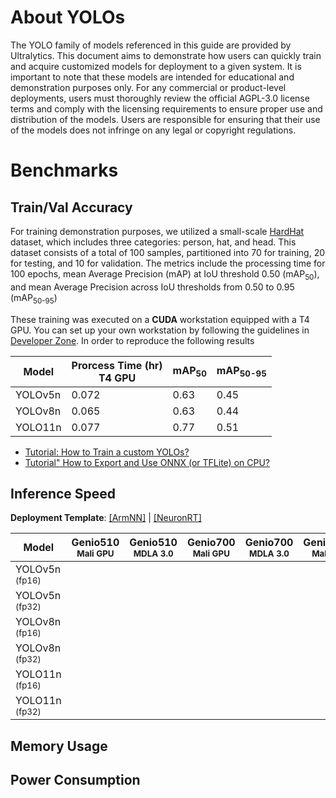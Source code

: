 # About YOLOs

The YOLO family of models referenced in this guide are provided by Ultralytics. This document aims to demonstrate how users can quickly train and acquire customized models for deployment to a given system. It is important to note that these models are intended for educational and demonstration purposes only. For any commercial or product-level deployments, users must thoroughly review the official AGPL-3.0 license terms and comply with the licensing requirements to ensure proper use and distribution of the models. Users are responsible for ensuring that their use of the models does not infringe on any legal or copyright regulations.

# Benchmarks
## Train/Val Accuracy

For training demonstration purposes, we utilized a small-scale [HardHat](https://itriaihub.blob.core.windows.net/github-download-resources/repository/ITRI-AI-Hub/datasets/HardHat_Dataset.YOLO.zip
) dataset, which includes three categories: person, hat, and head. This dataset consists of a total of 100 samples, partitioned into 70 for training, 20 for testing, and 10 for validation. The metrics include the processing time for 100 epochs, mean Average Precision (mAP) at IoU threshold 0.50 (mAP<sub>50</sub>), and mean Average Precision across IoU thresholds from 0.50 to 0.95 (mAP<sub>50-95</sub>)

These training was executed on a **CUDA** workstation equipped with a T4 GPU. You can set up your own workstation by following the guidelines in [Developer Zone](https://r300-ai.github.io/ITRI-AI-Hub/docs/pages/workstation/cuda.html). In order to reproduce the following results

|  Model     | Prorcess Time (hr)<br>T4 GPU   |  mAP<sub>50     |  mAP<sub>50-95     |
|------------|--------------------------------|-----------------|--------------------|
| YOLOv5n    |0.072                           |0.63             | 0.45               |
| YOLOv8n    |0.065                           |0.63             | 0.44               |
| YOLO11n    |0.077                           |0.77             | 0.51               |

* [Tutorial: How to Train a custom YOLOs?](https://github.com/R300-AI/ITRI-AI-Hub/blob/main/Model-Zoo/Object-Detection/YOLOs/Train_YOLOs_on_Workstation.ipynb)
* [Tutorial" How to Export and Use ONNX (or TFLite) on CPU?](https://github.com/R300-AI/ITRI-AI-Hub/blob/main/Model-Zoo/Object-Detection/YOLOs/Delegate_Models_to_ONNX_and_TFLite.ipynb)

## Inference Speed 

**Deployment Template**: [[ArmNN]](https://github.com/R300-AI/ITRI-AI-Hub/tree/main/Model-Zoo/Detection/YOLOs/ArmNN) | [[NeuronRT]](https://github.com/R300-AI/ITRI-AI-Hub/tree/main/Model-Zoo/Detection/YOLOs/NeuronRT)

| Model               | Genio510<br><sub>Mali GPU | Genio510<br><sub>MDLA 3.0 | Genio700<br><sub>Mali GPU | Genio700<br><sub>MDLA 3.0 | Genio1200<br><sub>Mali GPU | Genio1200<br><sub>MDLA 2.0 |
|---------------------|-----------------------|-----------------------|-----------------------|-----------------------|------------------------|------------------------|
| YOLOv5n<sub> (fp16) |                       |                       |                       |                       |                        |:x:                     |
| YOLOv5n<sub> (fp32) |                       |                       |                       |                       |                        |:x:                     |
| YOLOv8n<sub> (fp16) |                       |                       |                       |                       |                        |:x:                     |
| YOLOv8n<sub> (fp32) |                       |                       |                       |                       |                        |:x:                     |
| YOLO11n<sub> (fp16) |                       |                       |                       |                       |                        |:x:                     |
| YOLO11n<sub> (fp32) |                       |                       |                       |                       |                        |:x:                     |

## Memory Usage
## Power Consumption
